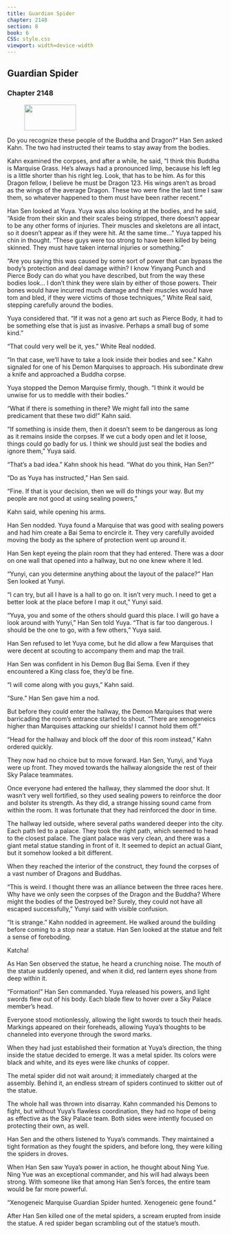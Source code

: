 ```yaml
---
title: Guardian Spider
chapter: 2148
section: 8
book: 6
CSS: style.css
viewport: width=device-width
---
```


## Guardian Spider

### Chapter 2148

<figure>
	<img src="../Images/gem.gif" alt="" id="gem" width="120" height="60" />
</figure>

Do you recognize these people of the Buddha and Dragon?” Han Sen asked Kahn. The two had instructed their teams to stay away from the bodies.

Kahn examined the corpses, and after a while, he said, “I think this Buddha is Marquise Grass. He’s always had a pronounced limp, because his left leg is a little shorter than his right leg. Look, that has to be him. As for this Dragon fellow, I believe he must be Dragon 123. His wings aren’t as broad as the wings of the average Dragon. These two were fine the last time I saw them, so whatever happened to them must have been rather recent.”

Han Sen looked at Yuya. Yuya was also looking at the bodies, and he said, “Aside from their skin and their scales being stripped, there doesn’t appear to be any other forms of injuries. Their muscles and skeletons are all intact, so it doesn’t appear as if they were hit. At the same time…” Yuya tapped his chin in thought. “These guys were too strong to have been killed by being skinned. They must have taken internal injuries or something.”

“Are you saying this was caused by some sort of power that can bypass the body’s protection and deal damage within? I know Yinyang Punch and Pierce Body can do what you have described, but from the way these bodies look… I don’t think they were slain by either of those powers. Their bones would have incurred much damage and their muscles would have tom and bled, if they were victims of those techniques,” White Real said, stepping carefully around the bodies.

Yuya considered that. “If it was not a geno art such as Pierce Body, it had to be something else that is just as invasive. Perhaps a small bug of some kind.”

“That could very well be it, yes.” White Real nodded.

“In that case, we’ll have to take a look inside their bodies and see.” Kahn signaled for one of his Demon Marquises to approach. His subordinate drew a knife and approached a Buddha corpse.

Yuya stopped the Demon Marquise firmly, though. “I think it would be unwise for us to meddle with their bodies.”

“What if there is something in there? We might fall into the same predicament that these two did!” Kahn said.

“If something is inside them, then it doesn’t seem to be dangerous as long as it remains inside the corpses. If we cut a body open and let it loose, things could go badly for us. I think we should just seal the bodies and ignore them,” Yuya said.

“That’s a bad idea.” Kahn shook his head. “What do you think, Han Sen?”

“Do as Yuya has instructed,” Han Sen said.

“Fine. If that is your decision, then we will do things your way. But my people are not good at using sealing powers,”

Kahn said, while opening his arms.

Han Sen nodded. Yuya found a Marquise that was good with sealing powers and had him create a Bai Sema to encircle it. They very carefully avoided moving the body as the sphere of protection went up around it.

Han Sen kept eyeing the plain room that they had entered. There was a door on one wall that opened into a hallway, but no one knew where it led.

“Yunyi, can you determine anything about the layout of the palace?” Han Sen looked at Yunyi.

“I can try, but all I have is a hall to go on. It isn’t very much. I need to get a better look at the place before I map it out,” Yunyi said.

“Yuya, you and some of the others should guard this place. I will go have a look around with Yunyi,” Han Sen told Yuya. “That is far too dangerous. I should be the one to go, with a few others,” Yuya said.

Han Sen refused to let Yuya come, but he did allow a few Marquises that were decent at scouting to accompany them and map the trail.

Han Sen was confident in his Demon Bug Bai Sema. Even if they encountered a King class foe, they’d be fine.

“I will come along with you guys,” Kahn said.

“Sure.” Han Sen gave him a nod.

But before they could enter the hallway, the Demon Marquises that were barricading the room’s entrance started to shout. “There are xenogeneics higher than Marquises attacking our shields! I cannot hold them off.”

“Head for the hallway and block off the door of this room instead,” Kahn ordered quickly.

They now had no choice but to move forward. Han Sen, Yunyi, and Yuya were up front. They moved towards the hallway alongside the rest of their Sky Palace teammates.

Once everyone had entered the hallway, they slammed the door shut. It wasn’t very well fortified, so they used sealing powers to reinforce the door and bolster its strength. As they did, a strange hissing sound came from within the room. It was fortunate that they had reinforced the door in time.

The hallway led outside, where several paths wandered deeper into the city. Each path led to a palace. They took the right path, which seemed to head to the closest palace. The giant palace was very clean, and there was a giant metal statue standing in front of it. It seemed to depict an actual Giant, but it somehow looked a bit different.

When they reached the interior of the construct, they found the corpses of a vast number of Dragons and Buddhas.

“This is weird. I thought there was an alliance between the three races here. Why have we only seen the corpses of the Dragon and the Buddha? Where might the bodies of the Destroyed be? Surely, they could not have all escaped successfully,” Yunyi said with visible confusion.

“It is strange.” Kahn nodded in agreement. He walked around the building before coming to a stop near a statue. Han Sen looked at the statue and felt a sense of foreboding.

Katcha!

As Han Sen observed the statue, he heard a crunching noise. The mouth of the statue suddenly opened, and when it did, red lantern eyes shone from deep within it.

“Formation!” Han Sen commanded. Yuya released his powers, and light swords flew out of his body. Each blade flew to hover over a Sky Palace member’s head.

Everyone stood motionlessly, allowing the light swords to touch their heads. Markings appeared on their foreheads, allowing Yuya’s thoughts to be channeled into everyone through the sword marks.

When they had just established their formation at Yuya’s direction, the thing inside the statue decided to emerge. It was a metal spider. Its colors were black and white, and its eyes were like chunks of copper.

The metal spider did not wait around; it immediately charged at the assembly. Behind it, an endless stream of spiders continued to skitter out of the statue.

The whole hall was thrown into disarray. Kahn commanded his Demons to fight, but without Yuya’s flawless coordination, they had no hope of being as effective as the Sky Palace team. Both sides were intently focused on protecting their own, as well.

Han Sen and the others listened to Yuya’s commands. They maintained a tight formation as they fought the spiders, and before long, they were killing the spiders in droves.

When Han Sen saw Yuya’s power in action, he thought about Ning Yue. Ning Yue was an exceptional commander, and his will had always been strong. With someone like that among Han Sen’s forces, the entire team would be far more powerful.

“Xenogeneic Marquise Guardian Spider hunted. Xenogeneic gene found.”

After Han Sen killed one of the metal spiders, a scream erupted from inside the statue. A red spider began scrambling out of the statue’s mouth.